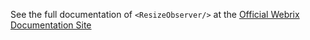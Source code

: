 See the full documentation of `<ResizeObserver/>` at the
[Official Webrix Documentation Site](https://webrix.amdocs.com/docs/hooks/resizeobserver)